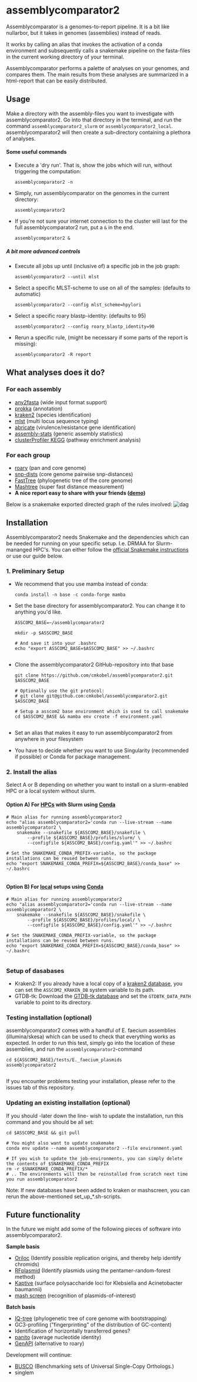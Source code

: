 # assemblycomparator2

Assemblycomparator is a genomes-to-report pipeline. It is a bit like nullarbor, but it takes in genomes (assemblies) instead of reads. 

It works by calling an alias that invokes the activation of a conda environment and subsequently calls a snakemake pipeline on the fasta-files in the current working directory of your terminal.

Assemblycomparator performs a palette of analyses on your genomes, and compares them. The main results from these analyses are summarized in a html-report that can be easily distributed.

## Usage
Make a directory with the assembly-files you want to investigate with assemblycomparator2. 
Go into that directory in the terminal, and run the command `assemblycomparator2_slurm` or `assemblycomparator2_local`. 
assemblycomparator2 will then create a sub-directory containing a plethora of analyses. 

#### Some useful commands
  - Execute a 'dry run'. That is, show the jobs which will run, without triggering the computation:
    
    `assemblycomparator2 -n`
    
  - Simply, run assemblycomparator on the genomes in the current directory:

    `assemblycomparator2`
    
  - If you're not sure your internet connection to the cluster will last for the full assemblycomparator2 run, put a `&` in the end.
  
    `assemblycomparator2 &`
    
##### A bit more advanced controls 
    
  - Execute all jobs up until (inclusive of) a specific job in the job graph:
    
    `assemblycomparator2 --until mlst`
    
  - Select a specific MLST-scheme to use on all of the samples: (defaults to automatic)
    
    `assemblycomparator2 --config mlst_scheme=hpylori`
    
  - Select a specific roary blastp-identity: (defaults to 95)

    `assemblycomparator2 --config roary_blastp_identity=90`
    
  - Rerun a specific rule, (might be necessary if some parts of the report is missing):

    `assemblycomparator2 -R report`
    
    





## What analyses does it do?

### For each assembly
  - [any2fasta](https://github.com/tseemann/any2fasta) (wide input format support)
  - [prokka](https://github.com/tseemann/prokka) (annotation)
  - [kraken2](https://ccb.jhu.edu/software/kraken2/) (species identification)
  - [mlst](https://github.com/tseemann/mlst) (multi locus sequence typing)
  - [abricate](https://github.com/tseemann/abricate) (virulence/resistance gene identification)
  - [assembly-stats](https://github.com/sanger-pathogens/assembly-stats) (generic assembly statistics)
  - [clusterProfiler KEGG](https://yulab-smu.top/biomedical-knowledge-mining-book/clusterprofiler-kegg.html) (pathway enrichment analysis)


### For each group
  - [roary](https://sanger-pathogens.github.io/Roary/) (pan and core genome)
  - [snp-dists](https://github.com/tseemann/snp-dists) (core genome pairwise snp-distances)
  - [FastTree](http://www.microbesonline.org/fasttree/) (phylogenetic tree of the core genome)
  - [Mashtree](https://github.com/lskatz/mashtree) (super fast distance measurement)
  - **A nice report easy to share with your friends ([demo](https://github.com/cmkobel/assemblycomparator2/raw/master/tests/E._faecium/report_E._faecium.html.zip))**


Below is a snakemake exported directed graph of the rules involved:
![dag](https://user-images.githubusercontent.com/5913696/221563240-08804656-0213-4d9a-8431-e37254bb88c4.png)





## Installation

Assemblycomparator2 needs Snakemake and the dependencies which can be needed for running on your specific setup. I.e. DRMAA for Slurm-mananged HPC's.
You can either follow the [official Snakemake instructions](https://snakemake.readthedocs.io/en/stable/getting_started/installation.html) or use our guide below.


### 1. Preliminary Setup

* We recommend that you use mamba instead of conda:
   ```
   conda install -n base -c conda-forge mamba
   ```

* Set the base directory for assemblycomparator2. You can change it to anything you'd like.
   ``` 
   ASSCOM2_BASE=~/assemblycomparator2
   
   mkdir -p $ASSCOM2_BASE
    
   # And save it into your .bashrc
   echo "export ASSCOM2_BASE=$ASSCOM2_BASE" >> ~/.bashrc 
    
   ```
 * Clone the assemblycomparator2 GitHub-repository into that base
   ```
   git clone https://github.com/cmkobel/assemblycomparator2.git $ASSCOM2_BASE
   
   # Optionally use the git protocol:
   # git clone git@github.com:cmkobel/assemblycomparator2.git $ASSCOM2_BASE
   
   # Setup a asscom2 base environment which is used to call snakemake
   cd $ASSCOM2_BASE && mamba env create -f environment.yaml
   
   
   ```
   
 * Set an alias that makes it easy to run assemblycomparator2 from anywhere in your filesystem
 * You have to decide whether you want to use Singularity (recommended if possible) or Conda for package management.

   
### 2. Install the alias 

Select A or B depending on whether you want to install on a slurm-enabled HPC or a local system without slurm.

#### Option A) For <ins>HPCs</ins> with Slurm using <ins>Conda</ins>
   ```
   # Main alias for running assemblycomparator2
   echo "alias assemblycomparator2='conda run --live-stream --name assemblycomparator2 \
       snakemake --snakefile ${ASSCOM2_BASE}/snakefile \
           --profile ${ASSCOM2_BASE}/profiles/slurm/ \
           --configfile ${ASSCOM2_BASE}/config.yaml'" >> ~/.bashrc

   # Set the SNAKEMAKE_CONDA_PREFIX-variable, so the package installations can be reused between runs.
   echo "export SNAKEMAKE_CONDA_PREFIX=${ASSCOM2_BASE}/conda_base" >> ~/.bashrc 
    
   ```
   
   
#### Option B) For <ins>local</ins> setups using <ins>Conda</ins>
   ```
   # Main alias for running assemblycomparator2
   echo "alias assemblycomparator2='conda run --live-stream --name assemblycomparator2 \
       snakemake --snakefile ${ASSCOM2_BASE}/snakefile \
           --profile ${ASSCOM2_BASE}/profiles/local/ \
           --configfile ${ASSCOM2_BASE}/config.yaml'" >> ~/.bashrc
   
   # Set the SNAKEMAKE_CONDA_PREFIX-variable, so the package installations can be reused between runs.
   echo "export SNAKEMAKE_CONDA_PREFIX=${ASSCOM2_BASE}/conda_base" >> ~/.bashrc 
    
   ```
  
   
 ### Setup of dasabases
 * Kraken2: If you already have a local copy of a [kraken2 database](https://benlangmead.github.io/aws-indexes/k2), you can set the `ASSCOM2_KRAKEN_DB` system variable to its path. 
 * GTDB-tk: Download the [GTDB-tk database](https://ecogenomics.github.io/GTDBTk/installing/index.html#gtdb-tk-reference-data) and set the `GTDBTK_DATA_PATH` variable to point to its directory.
   
### Testing installation (optional)

assemblycomparator2 comes with a handful of E. faecium assemblies (illumina/skesa) which can be used to check that everything works as expected. In order to run this test, simply go into the location of these assemblies, and run the `assemblycomparator2`-command
   ```
   cd ${ASSCOM2_BASE}/tests/E._faecium_plasmids
   assemblycomparator2
    
   ```

If you encounter problems testing your installation, please refer to the issues tab of this repository.

   
   
### Updating an existing installation (optional)

If you should -later down the line- wish to update the installation, run this command and you should be all set:
```
cd $ASSCOM2_BASE && git pull

# You might also want to update snakemake
conda env update --name assemblycomparator2 --file environment.yaml

# If you wish to update the job-environments, you can simply delete the contents of $SNAKEMAKE_CONDA_PREFIX
rm -r $SNAKEMAKE_CONDA_PREFIX/* 
# .. The environments will then be reinstalled from scratch next time you run assemblycomparator2

```
Note: If new databases have been added to kraken or mashscreen, you can rerun the above-mentioned set_up_*.sh-scripts.




## Future functionality 

In the future we might add some of the following pieces of software into assemblycomparator2.

**Sample basis**

  - [Oriloc](http://pbil.univ-lyon1.fr/software/Oriloc/oriloc.html) (Identify possible replication origins, and thereby help identify chromids)
  - [RFplasmid](https://github.com/aldertzomer/RFPlasmid) (Identify plasmids using the pentamer-random-forest method)
  - [Kaptive](https://github.com/katholt/Kaptive) (surface polysaccharide loci for Klebsiella and Acinetobacter baumannii) 
  - [mash screen](https://mash.readthedocs.io/en/latest/tutorials.html) (recognition of plasmids-of-interest)


**Batch basis**

  - [IQ-tree](http://www.iqtree.org/) (phylogenetic tree of core genome with bootstrapping)
  - GC3-profiling ("fingerprinting" of the distribution of GC-content)
  - Identification of horizontally transferred genes?
  - [panito](https://github.com/sanger-pathogens/panito) (average nucleotide identity)
  - [GenAPI](https://github.com/MigleSur/GenAPI) (alternative to roary)



  
Development will continue:
  - [BUSCO](https://busco.ezlab.org/) (Benchmarking sets of Universal Single-Copy Orthologs.)
  - singlem
  
